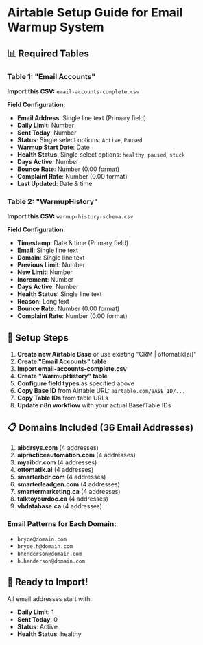 # Airtable Setup Guide for Email Warmup System

## 📊 Required Tables

### Table 1: "Email Accounts"
**Import this CSV:** `email-accounts-complete.csv`

**Field Configuration:**
- **Email Address**: Single line text (Primary field)
- **Daily Limit**: Number
- **Sent Today**: Number
- **Status**: Single select options: `Active`, `Paused`
- **Warmup Start Date**: Date
- **Health Status**: Single select options: `healthy`, `paused`, `stuck`
- **Days Active**: Number
- **Bounce Rate**: Number (0.00 format)
- **Complaint Rate**: Number (0.00 format)
- **Last Updated**: Date & time

### Table 2: "WarmupHistory"
**Import this CSV:** `warmup-history-schema.csv`

**Field Configuration:**
- **Timestamp**: Date & time (Primary field)
- **Email**: Single line text
- **Domain**: Single line text
- **Previous Limit**: Number
- **New Limit**: Number
- **Increment**: Number
- **Days Active**: Number
- **Health Status**: Single line text
- **Reason**: Long text
- **Bounce Rate**: Number (0.00 format)
- **Complaint Rate**: Number (0.00 format)

## 🔧 Setup Steps

1. **Create new Airtable Base** or use existing "CRM | ottomatik[ai]"
2. **Create "Email Accounts" table**
3. **Import email-accounts-complete.csv** 
4. **Create "WarmupHistory" table**
5. **Configure field types** as specified above
6. **Copy Base ID** from Airtable URL: `airtable.com/BASE_ID/...`
7. **Copy Table IDs** from table URLs
8. **Update n8n workflow** with your actual Base/Table IDs

## 📋 Domains Included (36 Email Addresses)

1. **aibdrsys.com** (4 addresses)
2. **aipracticeautomation.com** (4 addresses)
3. **myaibdr.com** (4 addresses)
4. **ottomatik.ai** (4 addresses)
5. **smarterbdr.com** (4 addresses)
6. **smarterleadgen.com** (4 addresses)
7. **smartermarketing.ca** (4 addresses)
8. **talktoyourdoc.ca** (4 addresses)
9. **vbdatabase.ca** (4 addresses)

### Email Patterns for Each Domain:
- `bryce@domain.com`
- `bryce.h@domain.com`
- `bhenderson@domain.com`
- `b.henderson@domain.com`

## 🚀 Ready to Import!

All email addresses start with:
- **Daily Limit**: 1
- **Sent Today**: 0  
- **Status**: Active
- **Health Status**: healthy

